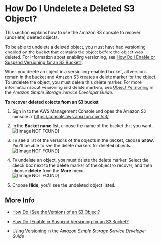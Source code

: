 # How Do I Undelete a Deleted S3 Object?<a name="undelete-objects"></a>

This section explains how to use the Amazon S3 console to recover \(undelete\) deleted objects\.

To be able to undelete a deleted object, you must have had versioning enabled on the bucket that contains the object before the object was deleted\. For information about enabling versioning, see [How Do I Enable or Suspend Versioning for an S3 Bucket?](enable-versioning.md)\.

When you delete an object in a versioning\-enabled bucket, all versions remain in the bucket and Amazon S3 creates a delete marker for the object\. To undelete the object, you must delete this delete marker\. For more information about versioning and delete markers, see [Object Versioning](http://docs.aws.amazon.com/AmazonS3/latest/dev/ObjectVersioning.html) in the *Amazon Simple Storage Service Developer Guide*\.

**To recover deleted objects from an S3 bucket**

1. Sign in to the AWS Management Console and open the Amazon S3 console at [https://console\.aws\.amazon\.com/s3/](https://console.aws.amazon.com/s3/)\.

1. In the **Bucket name** list, choose the name of the bucket that you want\.  
![\[Image NOT FOUND\]](http://docs.aws.amazon.com/AmazonS3/latest/user-guide/images/choose-bucket-name.png)

1. To see a list of the versions of the objects in the bucket, choose **Show**\. You'll be able to see the delete markers for deleted objects\.   
![\[Image NOT FOUND\]](http://docs.aws.amazon.com/AmazonS3/latest/user-guide/images/choose-show-versions.png)

1. To undelete an object, you must delete the delete marker\. Select the check box next to the delete marker of the object to recover, and then choose **delete** from the **More** menu\.  
![\[Image NOT FOUND\]](http://docs.aws.amazon.com/AmazonS3/latest/user-guide/images/select-delete-marker.png)

1. Choose **Hide**, you'll see the undeleted object listed\.

## More Info<a name="undelete-objects-related-topics"></a>

+  [How Do I See the Versions of an S3 Object?](view-object-versions.md)

+  [How Do I Enable or Suspend Versioning for an S3 Bucket?](enable-versioning.md)

+  [Using Versioning](http://docs.aws.amazon.com/AmazonS3/latest/dev/Versioning.html) in the *Amazon Simple Storage Service Developer Guide*